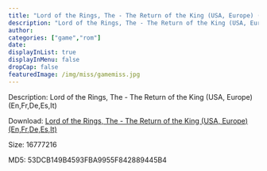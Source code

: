 ```yaml
---
title: "Lord of the Rings, The - The Return of the King (USA, Europe) (En,Fr,De,Es,It)"
description: "Lord of the Rings, The - The Return of the King (USA, Europe) (En,Fr,De,Es,It)"
author: 
categories: ["game","rom"]
date: 
displayInList: true
displayInMenu: false
dropCap: false
featuredImage: /img/miss/gamemiss.jpg
---
```


Description: Lord of the Rings, The - The Return of the King (USA, Europe) (En,Fr,De,Es,It)

Download: <a style="text-decoration:underline;" href="https://mega.nz/#!OHQSQKIJ!HD6LLryfwqtn2UmWFFGwY_l6PJsq5uJ9NV_Je-qdGBM" target = "_blank" rel = "nofollow" > Lord of the Rings, The - The Return of the King (USA, Europe) (En,Fr,De,Es,It)</a>

Size: 16777216

MD5: 53DCB149B4593FBA9955F842889445B4

